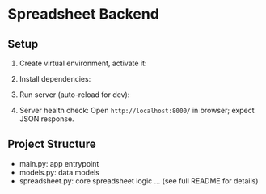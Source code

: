 # Spreadsheet Backend

## Setup

1. Create virtual environment, activate it:

2. Install dependencies:

3. Run server (auto-reload for dev):

4. Server health check:
Open `http://localhost:8000/` in browser; expect JSON response.

## Project Structure

- main.py: app entrypoint
- models.py: data models
- spreadsheet.py: core spreadsheet logic
... (see full README for details)
